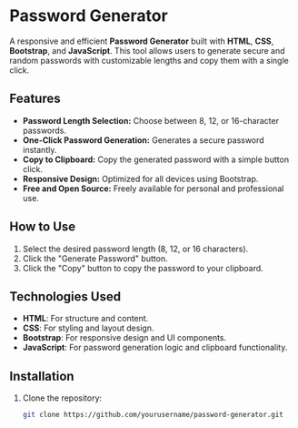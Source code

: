 # Password Generator

A responsive and efficient **Password Generator** built with **HTML**, **CSS**, **Bootstrap**, and **JavaScript**. This tool allows users to generate secure and random passwords with customizable lengths and copy them with a single click.

## Features

- **Password Length Selection:** Choose between 8, 12, or 16-character passwords.
- **One-Click Password Generation:** Generates a secure password instantly.
- **Copy to Clipboard:** Copy the generated password with a simple button click.
- **Responsive Design:** Optimized for all devices using Bootstrap.
- **Free and Open Source:** Freely available for personal and professional use.



## How to Use

1. Select the desired password length (8, 12, or 16 characters).
2. Click the "Generate Password" button.
3. Click the "Copy" button to copy the password to your clipboard.

## Technologies Used

- **HTML**: For structure and content.
- **CSS**: For styling and layout design.
- **Bootstrap**: For responsive design and UI components.
- **JavaScript**: For password generation logic and clipboard functionality.

## Installation

1. Clone the repository:
   ```bash
   git clone https://github.com/yourusername/password-generator.git
